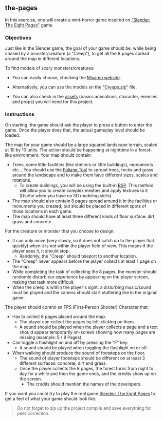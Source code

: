 ## the-pages

In this exercise, one will create a mini-horror game inspired on ["Slender: The Eight Pages"](https://en.wikipedia.org/wiki/Slender:_The_Eight_Pages) game.

### Objectives

Just like in the Slender game, the goal of your game should be, while being chased by a monster/creature (a "Creep"), to get all the 8 pages spread around the map in different locations.

To find models of scary monsters/creatures:

- You can easily choose, checking the [Mixamo website](https://www.mixamo.com/#/).

- Alternatively, you can use the models on the ["Creeps.zip"](https://assets.01-edu.org/Unreal-Engine-Projects/ThePages/Creeps.zip) file.

- You can also check in the [assets](https://assets.01-edu.org/Unreal-Engine-Projects/ThePages/ThePages.zip) (basics animations, character, enemies and props) you will need for this project.

### Instructions

On starting, the game should ask the player to press a button to enter the game. Once the player does that, the actual gameplay level should be loaded.

The map for your game should be a large squared landscape terrain, scaled at 10 by 10 units. The action should be happening at nighttime in a forest-like environment. Your map should contain:

- Trees, some little facilities (like shelters or little buildings), monuments etc... You should use the [Foliage Tool](https://docs.unrealengine.com/en-US/BuildingWorlds/Foliage/index.html) to spread trees, rocks and grass around the landscape and to make them have different sizes, scales and rotations.
  - To create buildings, you will be using the built-in [BSP](https://dev.epicgames.com/documentation/en-us/unreal-engine/geometry-brush-actors-in-unreal-engine). This method will allow you to create complex meshes and apply textures to it (Useful when you have no 3D modeling skills).
- The map should also contain 8 pages spread around it in the facilities or monuments you created, but should be placed in different spots of those locations in each game.
- The map should have at least three different kinds of floor surface: dirt, grass and concrete.

For the creature or monster that you choose to design:

- It can only move (very slowly, so it does not catch up to the player that quickly) when it is not within the player field of view. This means if the player sees it, it should stop.
  - Randomly, the "Creep" should teleport to another location.
- The "Creep" never appears before the player collects at least 1 page on the map.
- While completing the task of collecting the 8 pages, the monster should randomly disturb our experience by appearing on the player screen, making that task more difficult.
- When the creep is within the player's sight, a disturbing music/sound must be played and the camera should start stuttering like in the original game.

The player should control an FPS (First-Person Shooter) Character that:

- Has to collect 8 pages placed around the map.
  - The player can collect the pages by left-clicking on them.
  - A sound should be played when the player collects a page and a text should appear temporarily on-screen showing how many pages are missing (example: 5 / 8 Pages).
- Can toggle a flashlight on and off by pressing the "F" key.
  - A sound should be played when toggling the flashlight on or off.
- When walking should produce the sound of footsteps on the floor.
  - The sound of player footsteps should be different on at least 3 different surfaces: concrete, dirt and grass.
  - Once the player collects the 8 pages, the forest turns from night to day for a while and then the game ends, and the credits show up on the screen.
    - The credits should mention the names of the developers.

If you want you could try to play the real game [Slender: The Eight Pages](https://pt.wikipedia.org/wiki/Slender:_The_Eight_Pages) to get a feel of what your game should look like.

> Do not forget to zip up the project compile and save everything for peer correction.
